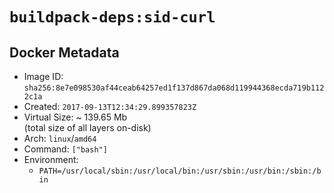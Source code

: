 # `buildpack-deps:sid-curl`

## Docker Metadata

- Image ID: `sha256:8e7e098530af44ceab64257ed1f137d867da068d119944368ecda719b1122c1a`
- Created: `2017-09-13T12:34:29.899357823Z`
- Virtual Size: ~ 139.65 Mb  
  (total size of all layers on-disk)
- Arch: `linux`/`amd64`
- Command: `["bash"]`
- Environment:
  - `PATH=/usr/local/sbin:/usr/local/bin:/usr/sbin:/usr/bin:/sbin:/bin`
